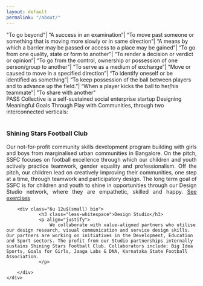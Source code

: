 ```yaml
---
layout: default
permalink: "/about/"
---
```


<div class="inner">
    <div class="row">
    <div class="12u 12u$(small) about-headline">
            <span id="js-rotating2">
                "To go beyond"|
                “A success in an examination”|
                “To move past someone or something that is moving more slowly or in same direction”|
                “A means by which a barrier may be passed or access to a place may be gained”|
                “To go from one quality, state or form to another”|
                “To render a decision or verdict or opinion”|
                “To go from the control, ownership or possession of one person/group to another”|
                “To serve as a medium of exchange”|
                “Move or caused to move in a specified direction”|
                “To identify oneself or be identified as something”|
                “To keep possession of the ball between players and to advance up the field.”|
                “When a player kicks the ball to her/his teammate”|
                "To share with another"
            </span>
    </div>  
    <div class="12u 12u$(small) about-headline">
        PASS Collective is a self-sustained social enterprise startup Designing Meaningful Goals Through Play with Communities, through two interconnected verticals:
    </div>
    </div>
    <br/>
    <div class="row">
        <div class="6u 12u$(small) bio">
            <h3 class="less-whitespace">Shining Stars Football Club</h3>
            <p align="justify">
                Our not-for-profit community skills development program building with girls and boys from marginalised urban communities in Bangalore. On the pitch, SSFC focuses on football excellence through which our children and youth actively practice teamwork, gender equality and professionalism. Off the pitch, our children lead on creatively improving their communities, one step at a time, through teamwork and participatory design. The long term goal of SSFC is for children and youth to shine in opportunities through our Design Studio network, where they are empathetic, skilled and happy.
 <a href="/exercises">See exercises</a>
            </p>
        </div>

        <div class="6u 12u$(small) bio">
                <h3 class="less-whitespace">Design Studio</h3>
                <p align="justify">
                    We collaborate with value-aligned partners who utilise our design research, visual communication and service design skills. Our partners are working on initiatives in the Development, Education and Sport sectors. The profit from our Studio partnerships internally sustains Shining Stars Football Club. Collaborators include: Big Idea Sports, Goals for Girls, Jaaga Labs & DNA, Karnataka State Football Association.    
                </p>
          
        </div>
    </div>
</div>

